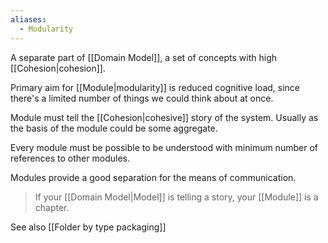 ```yaml
---
aliases:
  - Modularity
---
```

A separate part of [[Domain Model]], a set of concepts with high [[Cohesion|cohesion]].

Primary aim for [[Module|modularity]] is reduced cognitive load, since there's a limited number of things we could think about at once.

Module must tell the [[Cohesion|cohesive]] story of the system.
Usually as the basis of the module could be some aggregate.

Every module must be possible to be understood with minimum number of references to other modules.

Modules provide a good separation for the means of communication.

> If your [[Domain Model|Model]] is telling a story, your [[Module]] is a chapter.

See also [[Folder by type packaging]]
